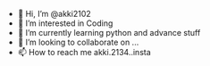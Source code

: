 - 👋 Hi, I’m @akki2102
- 👀 I’m interested in Coding
- 🌱 I’m currently learning python and advance stuff
- 💞️ I’m looking to collaborate on ...
- 📫 How to reach me akki.2134..insta

<!---
akki2102/akki2102 is a ✨ special ✨ repository because its `README.md` (this file) appears on your GitHub profile.
You can click the Preview link to take a look at your changes.
--->
